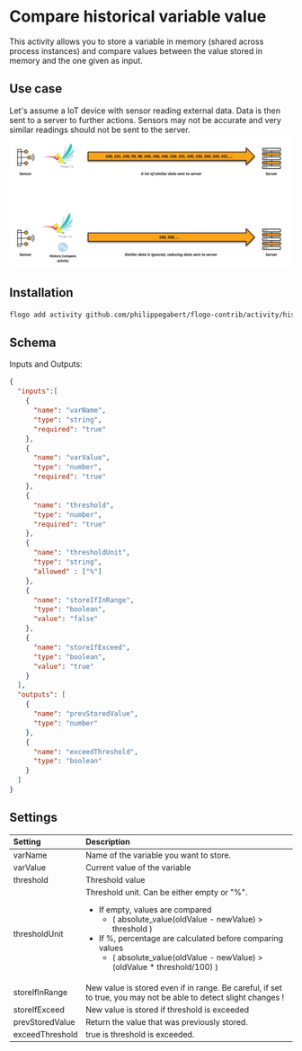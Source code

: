 # Compare historical variable value
This activity allows you to store a variable in memory (shared across process instances) and compare values between the value stored in memory and the one given as input.

## Use case
Let's assume a IoT device with sensor reading external data. Data is then sent to a server to further actions.
Sensors may not be accurate and very similar readings should not be sent to the server.
![Use case](use_case.png)



## Installation

```bash
flogo add activity github.com/philippegabert/flogo-contrib/activity/histocompare
```

## Schema
Inputs and Outputs:

```json
{
  "inputs":[
    {
      "name": "varName",
      "type": "string",
	  "required": "true"
    },
	{
      "name": "varValue",
      "type": "number",
	  "required": "true"
    },
	{
      "name": "threshold",
      "type": "number",
	  "required": "true"
    },
	{
      "name": "thresholdUnit",
      "type": "string",
	  "allowed" : ["%"]
    },
	{
      "name": "storeIfInRange",
      "type": "boolean", 
	  "value": "false"
    },
	{
      "name": "storeIfExceed",
      "type": "boolean",
	  "value": "true"
    }
  ],
  "outputs": [
    {
      "name": "prevStoredValue",
      "type": "number"
    },
	{
      "name": "exceedThreshold",
      "type": "boolean"
    }
  ]
}
```
## Settings
| Setting     | Description    |
|:------------|:---------------|
| varName        | Name of the variable you want to store. |         
| varValue        | Current value of the variable |
| threshold        | Threshold value |
| thresholdUnit        | Threshold unit. Can be either empty or "%". <br/><ul><li>If empty, values are compared <ul><li>( absolute_value(oldValue - newValue) > threshold )</li></ul> </li><li>If %, percentage are calculated before comparing values  <ul><li>( absolute_value(oldValue - newValue) > (oldValue * threshold/100) )</li></ul></li></ul><ul></ul>|
| storeIfInRange        | New value is stored even if in range. Be careful, if set to true, you may not be able to detect slight changes ! |
| storeIfExceed        | New value is stored if threshold is exceeded |
| prevStoredValue        | Return the value that was previously stored. |
| exceedThreshold        | true is threshold is exceeded. |

